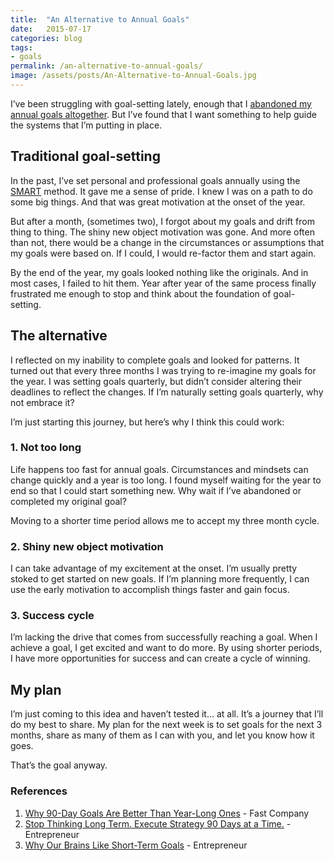 ```yaml
---
title:  "An Alternative to Annual Goals"
date:   2015-07-17
categories: blog
tags:
- goals
permalink: /an-alternative-to-annual-goals/
image: /assets/posts/An-Alternative-to-Annual-Goals.jpg
---
```


I’ve been struggling with goal-setting lately, enough that I [abandoned my annual goals altogether](http://joebuhlig.com/from-goals-to-guides/). But I’ve found that I want something to help guide the systems that I’m putting in place.

<!--more-->

## [<span></span>](#traditional-goal-setting)Traditional goal-setting

In the past, I’ve set personal and professional goals annually using the [SMART](https://en.wikipedia.org/wiki/SMART_criteria) method. It gave me a sense of pride. I knew I was on a path to do some big things. And that was great motivation at the onset of the year.

But after a month, (sometimes two), I forgot about my goals and drift from thing to thing. The shiny new object motivation was gone. And more often than not, there would be a change in the circumstances or assumptions that my goals were based on. If I could, I would re-factor them and start again.

By the end of the year, my goals looked nothing like the originals. And in most cases, I failed to hit them. Year after year of the same process finally frustrated me enough to stop and think about the foundation of goal-setting.

## [<span></span>](#the-alternative)The alternative

I reflected on my inability to complete goals and looked for patterns. It turned out that every three months I was trying to re-imagine my goals for the year. I was setting goals quarterly, but didn’t consider altering their deadlines to reflect the changes. If I’m naturally setting goals quarterly, why not embrace it?

I’m just starting this journey, but here’s why I think this could work:

### [<span></span>](#1-not-too-long)1\. Not too long

Life happens too fast for annual goals. Circumstances and mindsets can change quickly and a year is too long. I found myself waiting for the year to end so that I could start something new. Why wait if I’ve abandoned or completed my original goal?

Moving to a shorter time period allows me to accept my three month cycle.

### [<span></span>](#2-shiny-new-object-motivation)2\. Shiny new object motivation

I can take advantage of my excitement at the onset. I’m usually pretty stoked to get started on new goals. If I’m planning more frequently, I can use the early motivation to accomplish things faster and gain focus.

### [<span></span>](#3-success-cycle)3\. Success cycle

I’m lacking the drive that comes from successfully reaching a goal. When I achieve a goal, I get excited and want to do more. By using shorter periods, I have more opportunities for success and can create a cycle of winning.

## [<span></span>](#my-plan)My plan

I’m just coming to this idea and haven’t tested it… at all. It’s a journey that I’ll do my best to share. My plan for the next week is to set goals for the next 3 months, share as many of them as I can with you, and let you know how it goes.

That’s the goal anyway.

### [<span></span>](#references)References

1.  [Why 90-Day Goals Are Better Than Year-Long Ones](http://www.fastcompany.com/3040289/why-90-day-goals-are-better-than-year-long-ones) - Fast Company
2.  [Stop Thinking Long Term. Execute Strategy 90 Days at a Time.](http://www.entrepreneur.com/article/241639) - Entrepreneur
3.  [Why Our Brains Like Short-Term Goals](http://www.entrepreneur.com/article/225356) - Entrepreneur